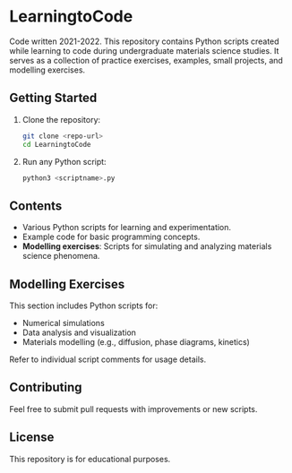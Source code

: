 # LearningtoCode

Code written 2021-2022.
This repository contains Python scripts created while learning to code during undergraduate materials science studies.
It serves as a collection of practice exercises, examples, small projects, and modelling exercises.

## Getting Started

1. Clone the repository:
   ```bash
   git clone <repo-url>
   cd LearningtoCode
   ```

2. Run any Python script:
   ```bash
   python3 <scriptname>.py
   ```

## Contents

- Various Python scripts for learning and experimentation.
- Example code for basic programming concepts.
- **Modelling exercises**: Scripts for simulating and analyzing materials science phenomena.

## Modelling Exercises

This section includes Python scripts for:
- Numerical simulations
- Data analysis and visualization
- Materials modelling (e.g., diffusion, phase diagrams, kinetics)

Refer to individual script comments for usage details.

## Contributing

Feel free to submit pull requests with improvements or new scripts.

## License

This repository is for educational purposes.
